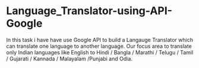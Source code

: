 # Language_Translator-using-API-Google
In this task i have have use Google API to build a Langauge Translator which can translate one language to another language. Our focus area to translate only Indian languages like English to Hindi / Bangla / Marathi / Telugu / Tamil / Gujarati / Kannada / Malayalam /Punjabi and Odia.
